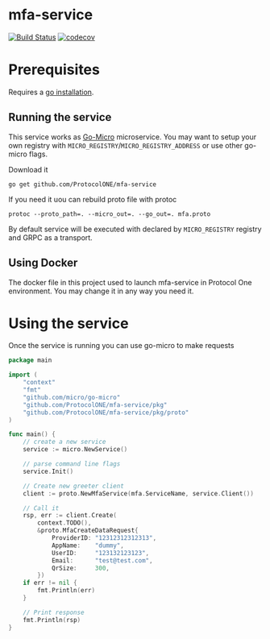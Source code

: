 mfa-service
=============

[![Build Status](https://travis-ci.org/ProtocolONE/mfa-service.svg?branch=master)](https://travis-ci.org/ProtocolONE/mfa-service) [![codecov](https://codecov.io/gh/ProtocolONE/mfa-service/branch/master/graph/badge.svg)](https://codecov.io/gh/ProtocolONE/mfa-service)


# Prerequisites
Requires a [go installation](https://golang.org/dl/).

## Running the service
This service works as [Go-Micro](https://github.com/micro/go-micro) microservice. You may want to 
setup your own registry with `MICRO_REGISTRY`/`MICRO_REGISTRY_ADDRESS` or use other go-micro flags.  

Download it 

`go get github.com/ProtocolONE/mfa-service`

If you need it uou can rebuild proto file with protoc 
```
protoc --proto_path=. --micro_out=. --go_out=. mfa.proto
```

By default service will be executed with declared by `MICRO_REGISTRY` registry and GRPC as a transport.

## Using Docker
The docker file in this project used to launch mfa-service in Protocol One environment. You may change it in any
way you need it.

# Using the service

Once the service is running you can use go-micro to make requests

```go
package main

import (
    "context"
    "fmt"
    "github.com/micro/go-micro"
    "github.com/ProtocolONE/mfa-service/pkg"
    "github.com/ProtocolONE/mfa-service/pkg/proto"
)

func main() {
    // create a new service
    service := micro.NewService()

    // parse command line flags
    service.Init()

    // Create new greeter client
    client := proto.NewMfaService(mfa.ServiceName, service.Client())

    // Call it
    rsp, err := client.Create(
    	context.TODO(), 
    	&proto.MfaCreateDataRequest{
    		ProviderID: "12312312312313",
    		AppName:    "dummy", 
    		UserID:     "123132123123",
    		Email:      "test@test.com",
    		QrSize:     300,
    	})
    if err != nil {
        fmt.Println(err)
    }

    // Print response
    fmt.Println(rsp)
}
```